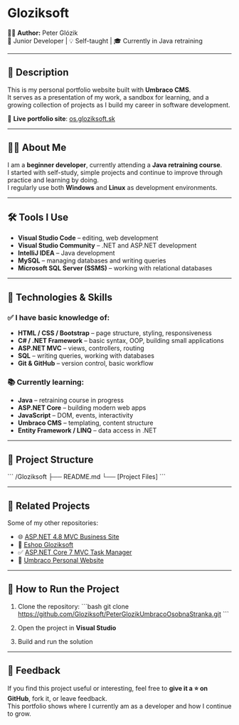 # Gloziksoft

👨‍💻 **Author:** Peter Glózik  
🎯 Junior Developer | 💡 Self-taught | 🎓 Currently in Java retraining

---

## 📖 Description

This is my personal portfolio website built with **Umbraco CMS**.  
It serves as a presentation of my work, a sandbox for learning, and a growing collection of projects as I build my career in software development.

🔗 **Live portfolio site**: [os.gloziksoft.sk](https://os.gloziksoft.sk)

---

## 👨‍💻 About Me

I am a **beginner developer**, currently attending a **Java retraining course**.  
I started with self-study, simple projects and continue to improve through practice and learning by doing.  
I regularly use both **Windows** and **Linux** as development environments.

---

## 🛠 Tools I Use

- **Visual Studio Code** – editing, web development  
- **Visual Studio Community** – .NET and ASP.NET development  
- **IntelliJ IDEA** – Java development  
- **MySQL** – managing databases and writing queries  
- **Microsoft SQL Server (SSMS)** – working with relational databases

---

## 🚀 Technologies & Skills

### ✅ I have basic knowledge of:
- **HTML / CSS / Bootstrap** – page structure, styling, responsiveness  
- **C# / .NET Framework** – basic syntax, OOP, building small applications  
- **ASP.NET MVC** – views, controllers, routing  
- **SQL** – writing queries, working with databases  
- **Git & GitHub** – version control, basic workflow

### 📚 Currently learning:
- **Java** – retraining course in progress  
- **ASP.NET Core** – building modern web apps  
- **JavaScript** – DOM, events, interactivity  
- **Umbraco CMS** – templating, content structure  
- **Entity Framework / LINQ** – data access in .NET

---

## 📁 Project Structure
\`\`\`
/Gloziksoft
├── README.md
└── [Project Files]
\`\`\`

---

## 🔗 Related Projects

Some of my other repositories:

- 🌐 [ASP.NET 4.8 MVC Business Site](https://github.com/Gloziksoft/Asp.Net-4.8-MVC-Business-site)  
- 🛒 [Eshop Gloziksoft](https://github.com/Gloziksoft/EshopGloziksoft)  
- ✅ [ASP.NET Core 7 MVC Task Manager](https://github.com/Gloziksoft/Asp.Net-Core-7-MVC-Task_Manager)  
- 🧱 [Umbraco Personal Website](https://github.com/Gloziksoft/PeterGlozikUmbracoOsobnaStranka)

---

## 📌 How to Run the Project

1. Clone the repository:
\`\`\`bash
git clone https://github.com/Gloziksoft/PeterGlozikUmbracoOsobnaStranka.git
\`\`\`

2. Open the project in **Visual Studio**  
3. Build and run the solution

---

## 💬 Feedback

If you find this project useful or interesting, feel free to **give it a ⭐ on GitHub**, fork it, or leave feedback.  
This portfolio shows where I currently am as a developer and how I continue to grow.

